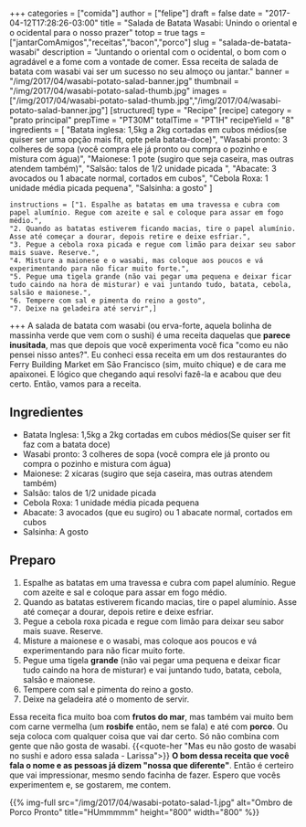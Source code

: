 +++
categories = ["comida"]
author = ["felipe"]
draft = false
date = "2017-04-12T17:28:26-03:00"
title = "Salada de Batata Wasabi: Unindo o oriental e o ocidental para o nosso prazer"
totop = true
tags = ["jantarComAmigos","receitas","bacon","porco"]
slug = "salada-de-batata-wasabi"
description = "Juntando o oriental com o ocidental, o bom com o agradável e a fome com a vontade de comer. Essa receita de salada de batata com wasabi vai ser um sucesso no seu almoço ou jantar."
banner = "/img/2017/04/wasabi-potato-salad-banner.jpg"
thumbnail = "/img/2017/04/wasabi-potato-salad-thumb.jpg"
images = ["/img/2017/04/wasabi-potato-salad-thumb.jpg","/img/2017/04/wasabi-potato-salad-banner.jpg"]
[structured]
    type = "Recipe"
[recipe]
    category = "prato principal"
    prepTime = "PT30M"
    totalTime = "PT1H"
    recipeYield = "8"
    ingredients = [ "Batata inglesa: 1,5kg a 2kg cortadas em cubos médios(se quiser ser uma opção mais fit, opte pela batata-doce)",
    "Wasabi pronto: 3 colheres de sopa (você compra ele já pronto ou compra o pozinho e mistura com água)",
    "Maionese: 1 pote (sugiro que seja caseira, mas outras atendem também)",
    "Salsão: talos de 1/2 unidade picada ",
    "Abacate: 3 avocados ou 1 abacate normal, cortados em cubos",
    "Cebola Roxa: 1 unidade média picada pequena",
    "Salsinha: a gosto" ]

    instructions = ["1. Espalhe as batatas em uma travessa e cubra com papel alumínio. Regue com azeite e sal e coloque para assar em fogo médio.",
    "2. Quando as batatas estiverem ficando macias, tire o papel alumínio. Asse até começar a dourar, depois retire e deixe esfriar.",
    "3. Pegue a cebola roxa picada e regue com limão para deixar seu sabor mais suave. Reserve.",
    "4. Misture a maionese e o wasabi, mas coloque aos poucos e vá experimentando para não ficar muito forte.",
    "5. Pegue uma tigela grande (não vai pegar uma pequena e deixar ficar tudo caindo na hora de misturar) e vai juntando tudo, batata, cebola, salsão e maionese.",
    "6. Tempere com sal e pimenta do reino a gosto",
    "7. Deixe na geladeira até servir",]
+++
A salada de batata com wasabi (ou erva-forte, aquela bolinha de massinha verde que vem com o sushi) é uma receita daquelas que **parece inusitada**, mas que depois que você experimenta você fica "como eu não pensei nisso antes?".
Eu conheci essa receita em um dos restaurantes do Ferry Building Market em São Francisco (sim, muito chique) e de cara me apaixonei. E lógico que chegando aqui resolvi fazê-la e acabou que deu certo.
Então, vamos para a receita.

## Ingredientes

- Batata Inglesa: 1,5kg a 2kg cortadas em cubos médios(Se quiser ser fit faz com a batata doce)
- Wasabi pronto: 3 colheres de sopa (você compra ele já pronto ou compra o pozinho e mistura com água)
- Maionese: 2 xícaras (sugiro que seja caseira, mas outras atendem também)
- Salsão: talos de 1/2 unidade picada
- Cebola Roxa: 1 unidade média picada pequena
- Abacate: 3 avocados (que eu sugiro) ou 1 abacate normal, cortados em cubos
- Salsinha: A gosto

## Preparo

1. Espalhe as batatas em uma travessa e cubra com papel alumínio. Regue com azeite e sal e coloque para assar em fogo médio.
2. Quando as batatas estiverem ficando macias, tire o papel alumínio. Asse até começar a dourar, depois retire e deixe esfriar.
3. Pegue a cebola roxa picada e regue com limão para deixar seu sabor mais suave. Reserve.
4. Misture a maionese e o wasabi, mas coloque aos poucos e vá experimentando para não ficar muito forte.
5. Pegue uma tigela **grande** (não vai pegar uma pequena e deixar ficar tudo caindo na hora de misturar) e vai juntando tudo, batata, cebola, salsão e maionese.
6. Tempere com sal e pimenta do reino a gosto.
7. Deixe na geladeira até o momento de servir.

Essa receita fica muito boa com **frutos do mar**, mas também vai muito bem com carne vermelha (um **rosbife** então, nem se fala) e até com **porco**. Ou seja coloca com qualquer coisa que vai dar certo. Só não combina com gente que não gosta de wasabi.
{{<quote-her "Mas eu não gosto de wasabi no sushi e adoro essa salada - Larissa">}}
**O bom dessa receita que você fala o nome e as pessoas já dizem "nossa que diferente"**. Então é certeiro que vai impressionar, mesmo sendo facinha de fazer.
Espero que vocês experimentem e, se gostarem, me contem.

{{% img-full src="/img/2017/04/wasabi-potato-salad-1.jpg" alt="Ombro de Porco Pronto" title="HUmmmmm"  height="800" width="800" %}}
